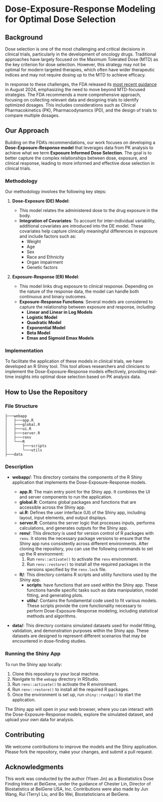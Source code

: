 # Dose-Exposure-Response Modeling for Optimal Dose Selection

## Background

Dose selection is one of the most challenging and critical decisions in clinical trials, particularly in the development of oncology drugs. Traditional approaches have largely focused on the Maximum Tolerated Dose (MTD) as the key criterion for dose selection. However, this strategy may not be optimal for modern targeted therapies, which often have wider therapeutic indices and may not require dosing up to the MTD to achieve efficacy.

In response to these challenges, the FDA released its [most recent guidance](https://www.fda.gov/regulatory-information/search-fda-guidance-documents/optimizing-dosage-human-prescription-drugs-and-biological-products-treatment-oncologic-diseases) in August 2024, emphasizing the need to move beyond MTD-focused strategies. The FDA recommends a more comprehensive approach, focusing on collecting relevant data and designing trials to identify optimized dosages. This includes considerations such as Clinical Pharmacokinetics (PK), Pharmacodynamics (PD), and the design of trials to compare multiple dosages.

## Our Approach

Building on the FDA’s recommendations, our work focuses on developing a **Dose-Exposure-Response model** that leverages data from PK analysis to achieve what we term **Exposure Informed Dose Selection**. The goal is to better capture the complex relationships between dose, exposure, and clinical response, leading to more informed and effective dose selection in clinical trials.

### Methodology

Our methodology involves the following key steps:

1. **Dose-Exposure (DE) Model**: 
   - This model relates the administered dose to the drug exposure in the body. 
   - **Integration of Covariates**: To account for inter-individual variability, additional covariates are introduced into the DE model. These covariates help capture clinically meaningful differences in exposure and include factors such as:
     - Weight
     - Age
     - Sex
     - Race and Ethnicity
     - Organ impairment
     - Genetic factors

2. **Exposure-Response (ER) Model**:
   - This model links drug exposure to clinical response. Depending on the nature of the response data, the model can handle both continuous and binary outcomes.
   - **Exposure-Response Functions**: Several models are considered to capture the relationship between exposure and response, including:
     - **Linear and Linear in Log Models**
     - **Logistic Model**
     - **Quadratic Model**
     - **Exponential Model**
     - **Beta Model**
     - **Emax and Sigmoid Emax Models**

### Implementation

To facilitate the application of these models in clinical trials, we have developed an R Shiny tool. This tool allows researchers and clinicians to implement the Dose-Exposure-Response models effectively, providing real-time insights into optimal dose selection based on PK analysis data.

## How to Use the Repository

### File Structure
```
├───webapp
│   ├───app.R
│   ├───global.R
│   ├───ui.R
│   ├───server.R
│   ├───renv
│   └───R
│       ├───scripts
│       └───utils
├───data
```


### Description

- **webapp/**: This directory contains the components of the R Shiny application that implements the Dose-Exposure-Response models.
  - **app.R**: The main entry point for the Shiny app. It combines the UI and server components to run the application.
  - **global.R**: Contains global packages and functions that are accessible across the Shiny app.
  - **ui.R**: Defines the user interface (UI) of the Shiny app, including layout, input elements, and output displays.
  - **server.R**: Contains the server logic that processes inputs, performs calculations, and generates outputs for the Shiny app.
  - **renv/**: This directory is used for version control of R packages with `renv`. It stores the necessary package versions to ensure that the Shiny app runs consistently across different environments. After cloning the repository, you can use the following commands to set up the R environment:
    1. Run `renv::activate()` to activate the `renv` environment.
    2. Run `renv::restore()` to install all the required packages in the versions specified by the `renv.lock` file.
  - **R/**: This directory contains R scripts and utility functions used by the Shiny app.
    - **scripts**: have functions that are used within the Shiny app. These functions handle specific tasks such as data manipulation, model fitting, and generating plots.
    - **utils/**: Contains the fundamental code used to fit various models. These scripts provide the core functionality necessary to perform Dose-Exposure-Response modeling, including statistical methods and algorithms.

- **data/**: This directory contains simulated datasets used for model fitting, validation, and demonstration purposes within the Shiny app. These datasets are designed to represent different scenarios that may be encountered in dose-finding studies.

### Running the Shiny App

To run the Shiny app locally:

1. Clone this repository to your local machine.
2. Navigate to the `webapp` directory in RStudio.
3. Run `renv::activate()` to activate the R environment.
4. Run `renv::restore()` to install all the required R packages.
5. Once the environment is set up, run `shiny::runApp()` to start the application.

The Shiny app will open in your web browser, where you can interact with the Dose-Exposure-Response models, explore the simulated dataset, and upload your own data for analysis.


## Contributing

We welcome contributions to improve the models and the Shiny application. Please fork the repository, make your changes, and submit a pull request.


## Acknowledgments
This work was conducted by the author (Yisen Jin) as a Biostatistics Dose Finding Intern at BeiGene, under the guidance of Chester Lin, Director of Biostatistics at BeiGene USA, Inc. Contributions were also made by Jun Wang, Rui (Terry) Liu, and Bo Wei, Biostatisticians at BeiGene.


